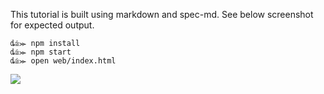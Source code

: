 This tutorial is built using markdown and spec-md. See below screenshot for expected output.

```
ȡ⩭⪼ npm install
ȡ⩭⪼ npm start
ȡ⩭⪼ open web/index.html
```

![](https://cloudup.com/c0V1CgXh0S3+)
